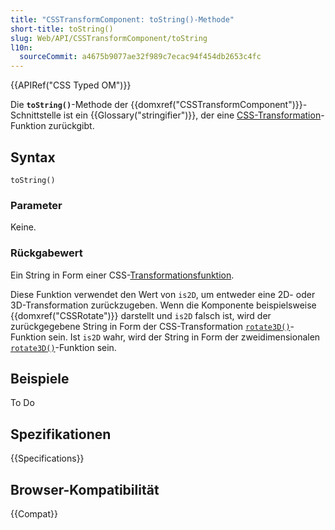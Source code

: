 ```yaml
---
title: "CSSTransformComponent: toString()-Methode"
short-title: toString()
slug: Web/API/CSSTransformComponent/toString
l10n:
  sourceCommit: a4675b9077ae32f989c7ecac94f454db2653c4fc
---
```


{{APIRef("CSS Typed OM")}}

Die **`toString()`**-Methode der {{domxref("CSSTransformComponent")}}-Schnittstelle ist ein {{Glossary("stringifier")}}, der eine [CSS-Transformation](/de/docs/Web/CSS/CSS_transforms)-Funktion zurückgibt.

## Syntax

```js-nolint
toString()
```

### Parameter

Keine.

### Rückgabewert

Ein String in Form einer CSS-[Transformationsfunktion](/de/docs/Web/CSS/transform-function).

Diese Funktion verwendet den Wert von `is2D`, um entweder eine 2D- oder 3D-Transformation zurückzugeben. Wenn die Komponente beispielsweise {{domxref("CSSRotate")}} darstellt und `is2D` falsch ist, wird der zurückgegebene String in Form der CSS-Transformation [`rotate3D()`](/de/docs/Web/CSS/transform-function/rotate3d)-Funktion sein. Ist `is2D` wahr, wird der String in Form der zweidimensionalen [`rotate3D()`](/de/docs/Web/CSS/transform-function/rotate)-Funktion sein.

## Beispiele

To Do

## Spezifikationen

{{Specifications}}

## Browser-Kompatibilität

{{Compat}}
